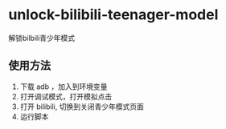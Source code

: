 # unlock-bilibili-teenager-model
解锁bilbili青少年模式

## 使用方法

1. 下载 adb ，加入到环境变量
2. 打开调试模式，打开模拟点击
3. 打开 bilibili, 切换到关闭青少年模式页面
4. 运行脚本